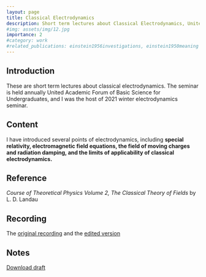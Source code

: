```yaml
---
layout: page
title: Classical Electrodynamics
description: Short term lectures about Classical Electrodynamics, United Academic Forum of Basic Science for Undergraduates
#img: assets/img/12.jpg
importance: 2
#category: work
#related_publications: einstein1956investigations, einstein1950meaning
---
```


## Introduction

These are short term lectures about classical electrodynamics. The seminar is held annually United Academic Forum of Basic Science for Undergraduates, and I was the host of 2021 winter electrodynamics seminar.

## Content

I have introduced several points of electrodynamics, including **special relativity, electromagnetic field equations, the field of moving charges and radiation damping, and the limits of applicability of classical electrodynamics.**

## Reference

*Course of Theoretical Physics Volume 2, The Classical Theory of Fields* by L. D. Landau


## Recording

The [original recording](https://www.bilibili.com/video/BV12N411R7Y9/?vd_source=2aac4e9e3e957ce51597abac556541a3) and the [edited version](https://youtube.com/playlist?list=PL3EsaoWcuTRLhqlzm0Kvrm_eN83JA7vGW&si=nKr5CyrPxjov2AVI)


## Notes
[Download draft](https://Arendelle-ftl.github.io/assets/pdf/draft-of-elctrodynamics-lectures.pdf)